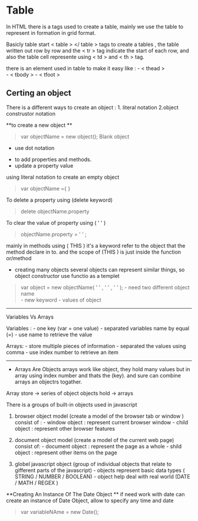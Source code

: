 # Table 

In HTML there is a tags used to create a table, mainly we use the table to represent in formation in grid format.

Basicly table start < table > </ table > tags to create a tables , the table written out row by row 
 and the < tr >  tag indicate the start of each row, and also the table cell represente using < td > and < th > tag.

there is an element used in table to make it easy like : 
                  - < thead >  
                  - < tbody >
                  - < tfoot >   



## Certing an object

There is a different ways to create an object : 1. literal notation 
                                                                          2.object construstor notation

**to create a new object ** 
> var  objectName = new object();   Blank object
* use dot notation 
- to add properties and methods.
- update a property value

using literal notation to create an empty object 
> var objectName ={ }

To delete a property using (delete keyword)
> delete objectName.property

To clear the value of property using ( ' ' )
> objectName.property = ' ' ; 

mainly in methods using ( THIS ) it's a keyword refer to the object that the method declare in to. 
and the scope of (THIS ) is just inside the function or/method

- creating many objects 
several objects can represent similar things, so object constructor use functio as a templet
> var object = new objectName( ' ' , ' ' , ' ' );
          - need two different object name  
          -  new  keyword 
          - values of  object

*********
Variables Vs Arrays 

Variables : 
           - one key (var = one value)
           - separated variables name by equal (=)
           - use name to retrieve the value

Arrays:
            - store multiple pieces of information
            - separated the values using comma 
             - use index number to retrieve an item 

***** 

* Arrays Are Objects 
arrays work like object, they hold many values but in array using index number and thats the (key). and sure can combine arrays an objectrs togather.

Array store -> series of object
objects hold -> arrays 


There is a  groups of built-in objects used in javascript
 1.  browser object model 
    (create a model of the browser tab or window ) 
          consist of : 
                    - window object : represent current browser window
                     - child object : represent other browser features

2. document object model 
  (create a model of the current web page)
        consist of:
                     - document object : represent the page as a whole 
                      - shild object : represent other items on the page

3. globel javascript object 
      (group of individual objects that relate to gifferent parts of the javascript)
            - objects represent basic data types ( STRING / NUMBER / BOOLEAN)
            - object help deal with real world (DATE / MATH / REGEX )


**Creating An Instance Of The Date Object **
if need work with date can create an instance of Date Object, allow to specify any time and date
 
> var variableNAme = new Date();

